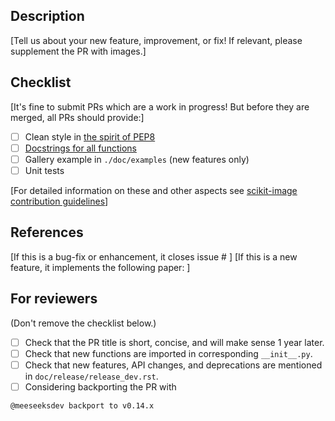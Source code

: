 ## Description
[Tell us about your new feature, improvement, or fix! If relevant, please supplement the PR with images.]


## Checklist
[It's fine to submit PRs which are a work in progress! But before they are merged, all PRs should provide:]
- [ ] Clean style in [the spirit of PEP8](https://www.python.org/dev/peps/pep-0008/)
- [ ] [Docstrings for all functions](https://github.com/numpy/numpy/blob/master/doc/example.py)
- [ ] Gallery example in `./doc/examples` (new features only)
- [ ] Unit tests

[For detailed information on these and other aspects see [scikit-image contribution guidelines](http://scikit-image.org/docs/dev/contribute.html)]


## References
[If this is a bug-fix or enhancement, it closes issue # ]
[If this is a new feature, it implements the following paper: ]

## For reviewers

(Don't remove the checklist below.)

- [ ] Check that the PR title is short, concise, and will make sense 1 year
  later.
- [ ] Check that new functions are imported in corresponding `__init__.py`.
- [ ] Check that new features, API changes, and deprecations are mentioned in
      `doc/release/release_dev.rst`.
- [ ] Considering backporting the PR with 
```
@meeseeksdev backport to v0.14.x
```
